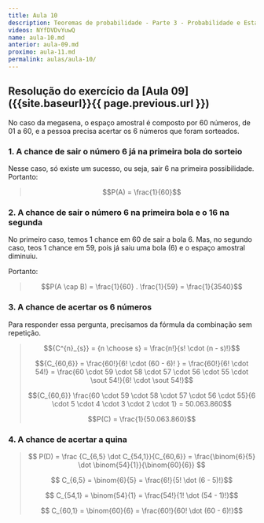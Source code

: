 ```yaml
---
title: Aula 10
description: Teoremas de probabilidade - Parte 3 - Probabilidade e Estatística | Aula 10
videos: NYfDVDvYuwQ
name: aula-10.md
anterior: aula-09.md
proximo: aula-11.md
permalink: aulas/aula-10/
---
```


## Resolução do exercício da [Aula 09]({{site.baseurl}}{{ page.previous.url }})

No caso da megasena, o espaço amostral é composto por 60 números, de 01 a 60, e a pessoa precisa acertar os 6 números que foram sorteados.

### 1. A chance de sair o número 6 já na primeira bola do sorteio

Nesse caso, só existe um sucesso, ou seja, sair 6 na primeira possibilidade. Portanto:

> $$P(A) = \frac{1}{60}$$

### 2. A chance de sair o número 6 na primeira bola e o 16 na segunda

No primeiro caso, temos 1 chance em 60 de sair a bola 6. Mas, no segundo caso, teos 1 chance em 59, pois já saiu uma bola (6) e o espaço amostral diminuiu.

Portanto:

> $$P(A \cap B) = \frac{1}{60} . \frac{1}{59} = \frac{1}{3540}$$

### 3. A chance de acertar os 6 números

Para responder essa pergunta, precisamos da fórmula da combinação sem repetição.

> $${C^{n}_{s}} = {n \choose s} = \frac{n!}{s! \cdot (n - s)!}$$
>
> $${C_{60,6}} = \frac{60!}{6! \cdot (60 - 6)! } = \frac{60!}{6! \cdot 54!} = \frac{60 \cdot 59 \cdot 58 \cdot 57 \cdot 56 \cdot 55 \cdot \sout  54!}{6! \cdot \sout 54!}$$
>
> $${C_{60,6}} \frac{60 \cdot 59 \cdot 58 \cdot 57 \cdot 56 \cdot 55}{6 \cdot 5 \cdot 4 \cdot 3 \cdot 2 \cdot 1} = 50.063.860$$
>
> $$P(C) = \frac{1}{50.063.860}$$

### 4. A chance de acertar a quina

> $$ P(D) = \frac {C_{6,5} \dot C_{54,1}}{C_{60,6}} = \frac{\binom{6}{5} \dot \binom{54}{1}}{\binom{60}{6}} $$
>
> $$ C_{6,5} = \binom{6}{5} = \frac{6!}{5! \dot (6 - 5)!}$$
> 
> $$ C_{54,1} = \binom{54}{1} = \frac{54!}{1! \dot (54 - 1)!}$$
> 
> $$ C_{60,1} = \binom{60}{6} = \frac{60!}{60! \dot (60 - 6)!}$$

